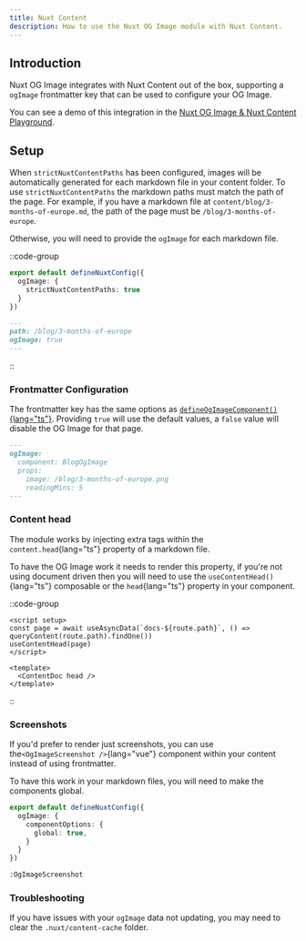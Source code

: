 ```yaml
---
title: Nuxt Content
description: How to use the Nuxt OG Image module with Nuxt Content.
---
```


## Introduction

Nuxt OG Image integrates with Nuxt Content out of the box, supporting a `ogImage` frontmatter key that can be used to configure your OG Image.

You can see a demo of this integration in the [Nuxt OG Image & Nuxt Content Playground](https://stackblitz.com/edit/github-hgunsf?file=package.json).

## Setup

When `strictNuxtContentPaths` has been configured, images will be automatically generated for each markdown file in your content folder.
To use `strictNuxtContentPaths` the markdown paths must match the path of the page. For example, if you have a markdown file at `content/blog/3-months-of-europe.md`, the path of the page must be `/blog/3-months-of-europe`.

Otherwise, you will need to provide the `ogImage` for each markdown file.

::code-group

```ts [Strict Paths]
export default defineNuxtConfig({
  ogImage: {
    strictNuxtContentPaths: true
  }
})
```

```md [Path Key]
---
path: /blog/3-months-of-europe
ogImage: true
---
```

::

### Frontmatter Configuration

The frontmatter key has the same options as [`defineOgImageComponent()`{lang="ts"}](/docs/og-image/api/define-og-image-component).
Providing `true` will use the default values, a `false` value will disable the OG Image for that page.

```md [content/blog/3-months-of-europe.md]
---
ogImage:
  component: BlogOgImage
  props:
    image: /blog/3-months-of-europe.png
    readingMins: 5
---
```

### Content head

The module works by injecting extra tags within the `content.head`{lang="ts"} property of a markdown file.

To have the OG Image work it needs to render this property, if you're not using document driven then you
will need to use the `useContentHead()`{lang="ts"} composable or the `head`{lang="ts"} property in your component.

::code-group

```vue [useContentHead]
<script setup>
const page = await useAsyncData(`docs-${route.path}`, () => queryContent(route.path).findOne())
useContentHead(page)
</script>
```

```vue [ContentDoc]
<template>
  <ContentDoc head />
</template>
```

::

### Screenshots

If you'd prefer to render just screenshots, you can use the`<OgImageScreenshot />`{lang="vue"} component within your content instead of using
frontmatter.

To have this work in your markdown files, you will need to make the components global.

```ts
export default defineNuxtConfig({
  ogImage: {
    componentOptions: {
      global: true,
    }
  }
})
```

```md [content/blog/3-months-of-europe.md]
:OgImageScreenshot
```

### Troubleshooting

If you have issues with your `ogImage` data not updating, you may need to clear the `.nuxt/content-cache` folder.
